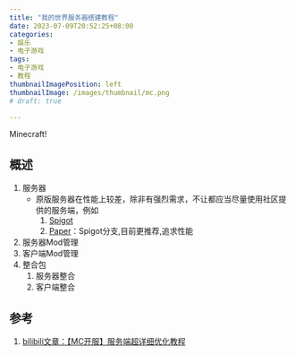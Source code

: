 ```yaml
---
title: "我的世界服务器搭建教程"
date: 2023-07-09T20:52:25+08:00
categories:
- 娱乐
- 电子游戏
tags:
- 电子游戏
- 教程
thumbnailImagePosition: left
thumbnailImage: /images/thumbnail/mc.png
# draft: true

---
```

Minecraft!
<!--more-->
## 概述
1. 服务器
    - 原版服务器在性能上较差，除非有强烈需求，不让都应当尽量使用社区提供的服务端，例如
      1. [Spigot](https://www.spigotmc.org/)
      2. [Paper](https://papermc.io/)：Spigot分支,目前更推荐,追求性能
2. 服务器Mod管理
3. 客户端Mod管理
4. 整合包
   1. 服务器整合
   2. 客户端整合

## 参考
1. [bilibili文章：【MC开服】服务端超详细优化教程](https://www.bilibili.com/read/cv17603010/)
